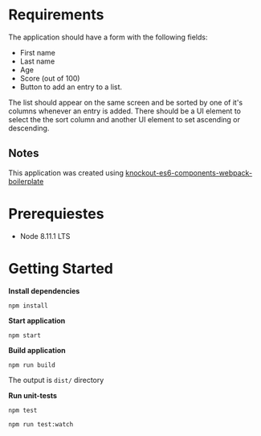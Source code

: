 # Requirements

The application should have a form with the following fields:

- First name
- Last name
- Age
- Score (out of 100)
- Button to add an entry to a list.

The list should appear on the same screen and be sorted by one of it's columns whenever an entry is added. There should be a UI element to select the the sort column and another UI element to set ascending or descending.

## Notes

This application was created using [knockout-es6-components-webpack-boilerplate](https://github.com/abdennour/knockout-es6-components-webpack-boilerplate)

# Prerequiestes

- Node 8.11.1 LTS

# Getting Started

**Install dependencies**

```
npm install
```

**Start application**

```
npm start
```

**Build application**

```
npm run build
```

The output is `dist/` directory

**Run unit-tests**

```
npm test
```

```
npm run test:watch
```
